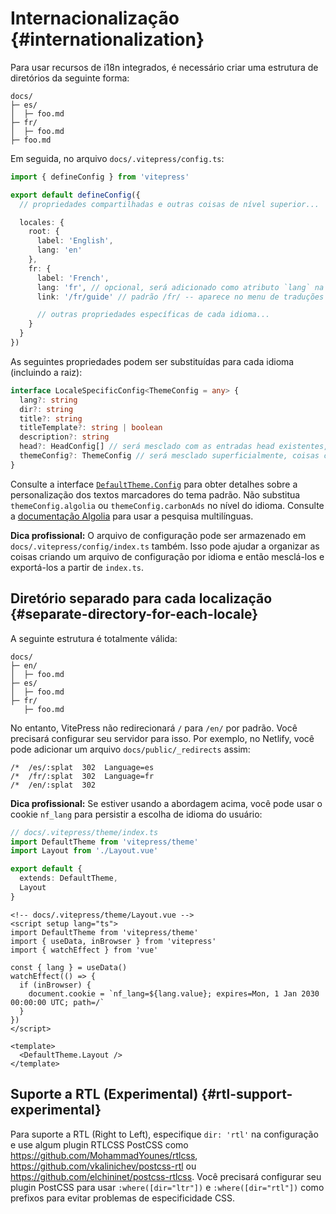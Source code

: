 # Internacionalização {#internationalization}

Para usar recursos de i18n integrados, é necessário criar uma estrutura de diretórios da seguinte forma:

```
docs/
├─ es/
│  ├─ foo.md
├─ fr/
│  ├─ foo.md
├─ foo.md
```

Em seguida, no arquivo `docs/.vitepress/config.ts`:

```ts
import { defineConfig } from 'vitepress'

export default defineConfig({
  // propriedades compartilhadas e outras coisas de nível superior...

  locales: {
    root: {
      label: 'English',
      lang: 'en'
    },
    fr: {
      label: 'French',
      lang: 'fr', // opcional, será adicionado como atributo `lang` na tag `html`
      link: '/fr/guide' // padrão /fr/ -- aparece no menu de traduções da barra de navegação, pode ser externo

      // outras propriedades específicas de cada idioma...
    }
  }
})
```

As seguintes propriedades podem ser substituídas para cada idioma (incluindo a raiz):

```ts
interface LocaleSpecificConfig<ThemeConfig = any> {
  lang?: string
  dir?: string
  title?: string
  titleTemplate?: string | boolean
  description?: string
  head?: HeadConfig[] // será mesclado com as entradas head existentes, as metatags duplicadas são removidas automaticamente
  themeConfig?: ThemeConfig // será mesclado superficialmente, coisas comuns podem ser colocadas na entrada de n[ivel superior de themeConfig
}
```

Consulte a interface [`DefaultTheme.Config`](https://github.com/vuejs/vitepress/blob/main/types/default-theme.d.ts) para obter detalhes sobre a personalização dos textos marcadores do tema padrão. Não substitua `themeConfig.algolia` ou `themeConfig.carbonAds` no nível do idioma. Consulte a [documentação Algolia](../reference/default-theme-search#i18n) para usar a pesquisa multilínguas.

**Dica profissional:** O arquivo de configuração pode ser armazenado em `docs/.vitepress/config/index.ts` também. Isso pode ajudar a organizar as coisas criando um arquivo de configuração por idioma e então mesclá-los e exportá-los a partir de `index.ts`.

## Diretório separado para cada localização {#separate-directory-for-each-locale}

A seguinte estrutura é totalmente válida:

```
docs/
├─ en/
│  ├─ foo.md
├─ es/
│  ├─ foo.md
├─ fr/
   ├─ foo.md
```

No entanto, VitePress não redirecionará `/` para `/en/` por padrão. Você precisará configurar seu servidor para isso. Por exemplo, no Netlify, você pode adicionar um arquivo `docs/public/_redirects` assim:

```
/*  /es/:splat  302  Language=es
/*  /fr/:splat  302  Language=fr
/*  /en/:splat  302
```

**Dica profissional:** Se estiver usando a abordagem acima, você pode usar o cookie `nf_lang` para persistir a escolha de idioma do usuário:

```ts
// docs/.vitepress/theme/index.ts
import DefaultTheme from 'vitepress/theme'
import Layout from './Layout.vue'

export default {
  extends: DefaultTheme,
  Layout
}
```

```vue
<!-- docs/.vitepress/theme/Layout.vue -->
<script setup lang="ts">
import DefaultTheme from 'vitepress/theme'
import { useData, inBrowser } from 'vitepress'
import { watchEffect } from 'vue'

const { lang } = useData()
watchEffect(() => {
  if (inBrowser) {
    document.cookie = `nf_lang=${lang.value}; expires=Mon, 1 Jan 2030 00:00:00 UTC; path=/`
  }
})
</script>

<template>
  <DefaultTheme.Layout />
</template>
```

## Suporte a RTL (Experimental) {#rtl-support-experimental}

Para suporte a RTL (Right to Left), especifique `dir: 'rtl'` na configuração e use algum plugin RTLCSS PostCSS como <https://github.com/MohammadYounes/rtlcss>, <https://github.com/vkalinichev/postcss-rtl> ou <https://github.com/elchininet/postcss-rtlcss>. Você precisará configurar seu plugin PostCSS para usar `:where([dir="ltr"])` e `:where([dir="rtl"])` como prefixos para evitar problemas de especificidade CSS.
